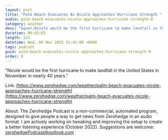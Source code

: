 ```yaml
---
layout: post
title: "Palm Beach Evacuates As Nicole Approaches Hurricane Strength "
audio: palm-beach-evacuates-nicole-approaches-hurricane-strength-0
category: weather
desc: "&quot;Nicole would be the first hurricane to make landfall in the United States in November in nearly 40 years.&quot; "
duration: 00:02:03
length: 123
datetime: Wed, 09 Nov 2022 21:42:00 +0000
tags: podcast
guid: palm-beach-evacuates-nicole-approaches-hurricane-strength-0
order: 0
---
```

&quot;Nicole would be the first hurricane to make landfall in the United States in November in nearly 40 years.&quot; 

Link: [https://www.zerohedge.com/weather/palm-beach-evacuates-nicole-approaches-hurricane-strength](https://www.zerohedge.com/weather/palm-beach-evacuates-nicole-approaches-hurricane-strength)

About: The Zerohedge Podcast is a non-commercial, automated program, designed to give people a way to get news from Zerohedge in an audio format.  I am actively working on tweaking and improving the setup to create a better listening experience (October 2022).  Suggestions are welcome: [zerohedgePodcast@outlook.com](mailto:zerohedgePodcast@outlook.com)